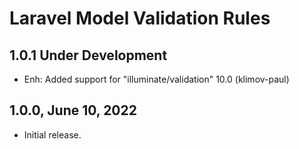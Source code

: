 Laravel Model Validation Rules
==============================

1.0.1 Under Development
-----------------------

- Enh: Added support for "illuminate/validation" 10.0 (klimov-paul)


1.0.0, June 10, 2022
--------------------

- Initial release.
